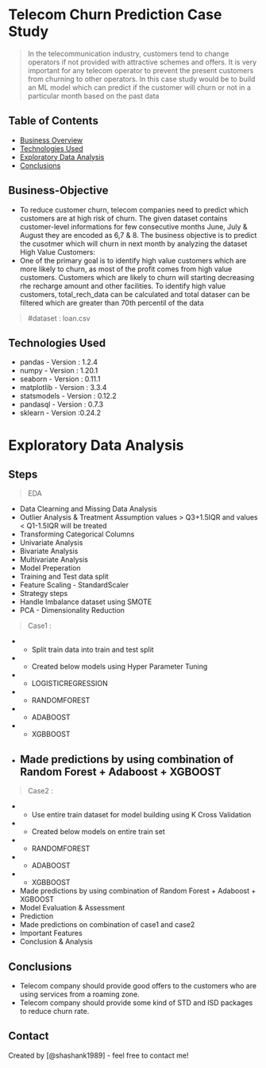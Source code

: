 # Telecom Churn Prediction Case Study
> In the telecommunication industry, customers tend to change operators if not provided with attractive schemes and offers. It is very important for any telecom operator to prevent the present customers from churning to other operators. In this case study would be to build an ML model which can predict if the customer will churn or not in a particular month based on the past data


## Table of Contents
* [Business Overview](#Business-Objective)
* [Technologies Used](#technologies-used)
* [Exploratory Data Analysis](#Steps)
* [Conclusions](#conclusions)

## Business-Objective

- To reduce customer churn, telecom companies need to predict which customers are at high risk of churn. The given dataset contains customer-level informations for few consecutive months June, July & August they are encoded as 6,7 & 8. The business objective is to predict the cusotmer which will churn in next month by analyzing the dataset High Value Customers:
- One of the primary goal is to identify high value customers which are more likely to churn, as most of the profit comes from high value customers. Customers which are likely to churn will starting decreasing rhe recharge amount and other facilities. To identify high value customers, total_rech_data can be calculated and total dataser can be filtered which are greater than 70th percentil of the data

> #dataset : loan.csv

## Technologies Used
- pandas - Version : 1.2.4
- numpy - Version : 1.20.1
- seaborn - Version : 0.11.1
- matplotlib - Version : 3.3.4
- statsmodels - Version : 0.12.2
- pandasql - Version : 0.7.3
- sklearn - Version :0.24.2

# Exploratory Data Analysis

## Steps

> EDA
- Data Clearning and Missing Data Analysis
- Outlier Analysis & Treatment Assumption values > Q3+1.5IQR and values < Q1-1.5IQR will be treated
- Transforming Categorical Columns
- Univariate Analysis
- Bivariate Analysis
- Multivariate Analysis
- Model Preperation
- Training and Test data split
- Feature Scaling - StandardScaler
- Strategy steps
- Handle Imbalance dataset using SMOTE
- PCA - Dimensionality Reduction
> Case1 :
- - Split train data into train and test split
- - Created below models using Hyper Parameter Tuning
- - LOGISTICREGRESSION
- - RANDOMFOREST
- - ADABOOST
- - XGBBOOST
- ## Made predictions by using combination of Random Forest + Adaboost + XGBOOST
> Case2 :
- - Use entire train dataset for model building using K Cross Validation
- - Created below models on entire train set
- - RANDOMFOREST
- - ADABOOST
- - XGBBOOST
- Made predictions by using combination of Random Forest + Adaboost + XGBOOST
- Model Evaluation & Assessment
- Prediction
- Made predictions on combination of case1 and case2
- Important Features
- Conclusion & Analysis

## Conclusions
- Telecom company should provide good offers to the customers who are using services from a roaming zone.
- Telecom company should provide some kind of STD and ISD packages to reduce churn rate.



## Contact
Created by [@shashank1989] - feel free to contact me!


<!-- Optional -->
<!-- ## License -->
<!-- This project is open source and available under the [... License](). -->

<!-- You don't have to include all sections - just the one's relevant to your project -->

